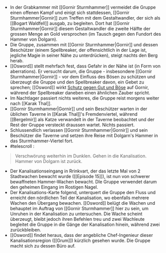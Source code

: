 - In der Grabkammer mit [[Gornir Sturmhammer]] vermeidet die Gruppe einen offenen Kampf und einigt sich stattdessen, [[Gornir Sturmhammer|Gornir]] zum Treffen mit dem Gestaltwandler, der sich als [[Bogart Waldfell]] ausgab, zu begleiten. Dort hat [[Gornir Sturmhammer|Gornir]] diesem Gestaltwandler die zweite Hälfte der grossen Menge an Gold versprochen (im Tausch gegen den Fundort des Hammer von Dolgarn).
- Die Gruppe, zusammen mit [[Gornir Sturmhammer|Gornir]] und dessen Beschützer (einem Spellbreaker, der offensichtlich in der Lage ist, jegliche Magie in seiner Nähe zu unterdrücken), steigt nachts den Berg herab.
- [[Osword]] stellt mehrfach fest, dass Gefahr in der Nähe ist (in Form von aberrations). Er versucht darum, die Gruppe - insbesondere [[Gornir Sturmhammer|Gornir]] - vor dem Einfluss des Bösen zu schützen und überzeugt die Gruppe und den Spellbreaker davon, ein Gebet zu sprechen; [[Osword]] wirkt [Schutz gegen Gut und Böse](https://www.dndbeyond.com/spells/2221-protection-from-evil-and-good) auf Gornir, während der Spellbreaker daneben einen ähnlichen Zauber spricht.
- Im Nachtlager passiert nichts weiteres, die Gruppe reist morgens weiter nach [[Karak Thal]].
- [[Gornir Sturmhammer|Gornir]] und sein Beschützer warten in der üblichen Taverne in [[Karak Thal]]'s Fremdenviertel, während  [[Bergelmir]] als Katze verwandelt in der Taverne beobachtet und der Rest der Gruppe versteckt draussen wartet. Nichts passiert.
- Schlussendlich verlassen [[Gornir Sturmhammer|Gornir]] und sein Beschützer die Taverne und setzen ihre Reise mit Dolgarn's Hammer in das Sturmhammer-Viertel fort.
- #telescroll :
 > Verschwörung weiterhin im Dunklen. Gehen in die Kanalisation. Hammer von Dolgarn ist zurück.
- Der Kanalisationseingang in Rrinkvart, der das letzte Mal von 2 Stadtwachen bewacht wurde ([[Episode 15]]), ist nun von schwerer bewaffneten Hammer-Wachen bewacht. DIe Gruppe verwendet darum den geheimen Eingang im Rostigen Nagel.
- Der Kanalisations-Karte folgend, unterquert die Gruppe den Fluss und erreicht den nördlichen Teil der Kanalisation, wo ebenfalls mehrere Wachen den Übergang bewachen. [[Osword]] belügt die Wachen und behauptet im Auftrag von [[Gornir Sturmhammer]] hier zu sein, um Unruhen in der Kanalisation zu untersuchen. Die Wache scheint überzeugt, bleibt jedoch ihren Befehlen treu und zwei Wachleute begleitet die Gruppe in die Gänge der Kanalisation hinein, während zwei zurückbleiben.
- [[Osword]] findet heraus, dass der angebliche Chef-Ingenieur dieser Kanalisationsregion ([[Grum]]) kürzlich gesehen wurde. Die Gruppe macht sich zu dessen Büro auf.